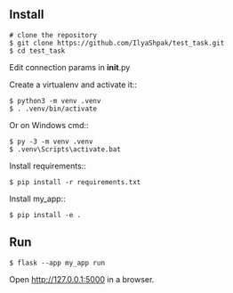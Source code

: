 Install
------

    # clone the repository
    $ git clone https://github.com/IlyaShpak/test_task.git
    $ cd test_task
Edit connection params in __init__.py


Create a virtualenv and activate it::

    $ python3 -m venv .venv
    $ . .venv/bin/activate

Or on Windows cmd::

    $ py -3 -m venv .venv
    $ .venv\Scripts\activate.bat
Install requirements::

    $ pip install -r requirements.txt


Install my_app::

    $ pip install -e .


Run
---

    $ flask --app my_app run

Open http://127.0.0.1:5000 in a browser.
